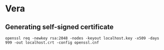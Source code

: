 # Vera

## Generating self-signed certificate
```
openssl req -newkey rsa:2048 -nodes -keyout localhost.key -x509 -days 999 -out localhost.crt -config openssl.cnf
```
